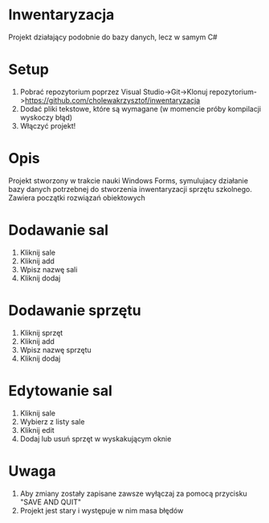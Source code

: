 # Inwentaryzacja
Projekt działający podobnie do bazy danych, lecz w samym C#

# Setup
1. Pobrać repozytorium poprzez Visual Studio->Git->Klonuj repozytorium->https://github.com/cholewakrzysztof/inwentaryzacja
2. Dodać pliki tekstowe, które są wymagane (w momencie próby kompilacji wyskoczy błąd)
3. Włączyć projekt!

# Opis
Projekt stworzony w trakcie nauki Windows Forms, symulujacy działanie bazy danych potrzebnej do stworzenia inwentaryzacji sprzętu szkolnego. Zawiera początki rozwiązań obiektowych

# Dodawanie sal
1. Kliknij sale
2. Kliknij add
3. Wpisz nazwę sali
4. Kliknij dodaj

# Dodawanie sprzętu
1. Kliknij sprzęt
2. Kliknij add
3. Wpisz nazwę sprzętu
4. Kliknij dodaj

# Edytowanie sal
1. Kliknij sale
2. Wybierz z listy sale
3. Kliknij edit
4. Dodaj lub usuń sprzęt w wyskakującym oknie

# Uwaga
1. Aby zmiany zostały zapisane zawsze wyłączaj za pomocą przycisku "SAVE AND QUIT"
2. Projekt jest stary i występuje w nim masa błędów
